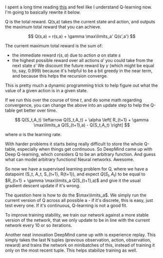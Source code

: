 I spent a long time reading [this](https://www.analyticsvidhya.com/blog/2019/04/introduction-deep-q-learning-python/) and feel like I understand Q-learning now.
I'm going to basically rewrite it below.

Q is the total reward. Q(s,a) takes the current state and action, and outputs the maximum total reward that you can achieve.

$$
Q(s,a) = r(s,a) + \gamma \max\limits_a' Q(s',a')
$$

The current maximum total reward is the sum of:
- the immediate reward $r(s,a)$ due to action $a$ on state $s$
- the highest possible reward over all actions $a'$ you could take from the next state $s'$
We discount the future reward by $\gamma$ (which might be equal to, say, 0.999) because it's helpful to be a bit greedy in the near term, and because this helps the recursion converge.

This is pretty much a dynamic programming trick to help figure out what the value of a given action is in a given state.

If we run this over the course of time $t$, and do some math regarding convergence, you can change the above into an update step to help the Q-table get better over time.

$$
Q(S_t,A_t) \leftarrow Q(S_t,A_t) + \alpha \left[ R_{t+1} + \gamma \max\limits_a Q(S_{t+1},a) - Q(S_t,A_t) \right]
$$

where $\alpha$ is the learning rate.

With harder problems it starts being really difficult to store the whole Q-table, especially when things get continuous.
So DeepMind came up with Deep Q-learning, which considers Q to be an arbitrary function.
And guess what can model arbitrary functions! Neural networks. Awesome.

So now we have a supervised learning problem for Q, where we have a datapoint (S_t, A_t, S_{t+1}, R{t+1}), and expect
$Q(S_t, A_t)$ to be equal to $R_{t+1} + \gamma \max\limits_a Q(S_{t+1},a)$
and give it the usual gradient descent update if it's wrong.

The question here is how to do the $\max\limits_a$. We simply run the current version of Q across all possible a - if it's discrete, this is easy, just test every one.
If it's continuous, Q-learning is not a good fit.

To improve training stability, we train our network against a more stable version of the network,
that we only update to be in line with the current network every 10 or so iterations.

Another neat innovation DeepMind came up with is experience replay.
This simply takes the last N tuples (previous observation, action, observation, reward)
and trains the network on minibatches of this, instead of training it only on the most recent tuple.
This helps stabilize training as well.
